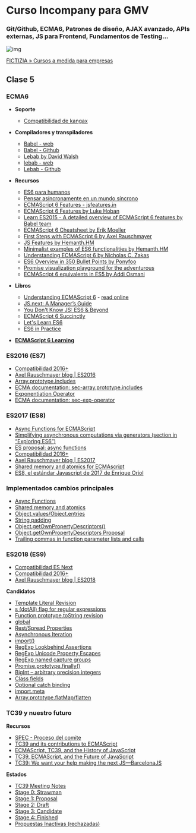 # Curso Incompany para GMV
### Git/Github, ECMA6, Patrones de diseño, AJAX avanzado, APIs externas, JS para Frontend, Fundamentos de Testing...

![img](https://www.fictizia.com/img/sharing-FICTIZIA.jpg)

[FICTIZIA » Cursos a medida para empresas](https://www.fictizia.com/formacion-empresas)

## Clase 5

### ECMA6

- **Soporte**
	- [Compatibilidad de kangax](https://kangax.github.io/compat-table/es6/)

- **Compiladores y transpiladores**
	- [Babel - web](https://babeljs.io/)
	- [Babel - Github](https://babeljs.io/repl/)
	- [Lebab by David Walsh](https://davidwalsh.name/lebab)
	- [lebab - web](https://lebab.io/try-it)
	- [Lebab - Github](https://github.com/lebab/lebab)

- **Recursos**
	- [ES6 para humanos](https://github.com/metagrover/ES6-for-humans/tree/spanish-version)
	- [Pensar asíncronamente en un mundo síncrono](https://medium.com/@ulisesGascon/pensar-as%C3%ADncronamente-en-un-mundo-s%C3%ADncrono-8e25cfcafd83)
	- [ECMAScript 6 Features - jsfeatures.in](https://jsfeatures.in/ES6)
	- [ECMAScript 6 Features by Luke Hoban](https://github.com/lukehoban/es6features#readme)
	- [Learn ES2015 - A detailed overview of ECMAScript 6 features by Babel team](https://babeljs.io/docs/learn-es2015/)
	- [ECMAScript 6 Cheatsheet by Erik Moeller](http://help.wtf/es6)
	- [First Steps with ECMAScript 6 by Axel Rauschmayer](http://exploringjs.com/es6/ch_first-steps.html)
	- [JS Features by Hemanth.HM](http://jsfeatures.in/)
	- [Minimalist examples of ES6 functionalities by Hemanth.HM](https://github.com/hemanth/paws-on-es6)
	- [Understanding ECMAScript 6 by Nicholas C. Zakas](https://leanpub.com/understandinges6/read/)
	- [ES6 Overview in 350 Bullet Points by Ponyfoo](https://ponyfoo.com/articles/es6)
	- [Promise visualization playground for the adventurous](https://bevacqua.github.io/promisees/)
	- [ECMAScript 6 equivalents in ES5 by Addi Osmani](https://github.com/addyosmani/es6-equivalents-in-es5)

- **Libros**
	- [Understanding ECMAScript 6](https://leanpub.com/understandinges6) - [read online](https://leanpub.com/understandinges6/read)
	- [JS.next: A Manager’s Guide](http://chimera.labs.oreilly.com/books/1234000001623/index.html)
	- [You Don't Know JS: ES6 & Beyond](https://github.com/getify/You-Dont-Know-JS/blob/master/es6%20&%20beyond/README.md#you-dont-know-js-es6--beyond)
	- [ECMAScript 6 Succinctly](https://www.syncfusion.com/resources/techportal/details/ebooks/ECMAScript_6_Succinctly)
	- [Let's Learn ES6](https://letslearnes6.com/)
	- [ES6 in Practice](https://leanpub.com/es6-in-practice)

- **[ECMAScript 6 Learning](https://github.com/ericdouglas/ES6-Learning)**


### ES2016 (ES7)

- [Compatibilidad 2016+](http://kangax.github.io/compat-table/esnext/)
- [Axel Rauschmayer blog | ES2016](http://2ality.com/2016/01/ecmascript-2016.html)
- [Array.prototype.includes](http://2ality.com/2016/02/array-prototype-includes.html)
- [ECMA documentation: sec-array.prototype.includes](http://www.ecma-international.org/ecma-262/7.0/index.html#sec-array.prototype.includes)
- [Exponentiation Operator](http://2ality.com/2016/02/exponentiation-operator.html)
- [ECMA documentation: sec-exp-operator](http://www.ecma-international.org/ecma-262/7.0/index.html#sec-exp-operator)

### ES2017 (ES8)

- [Async Functions for ECMAScript](https://github.com/tc39/ecmascript-asyncawait)
- [Simplifying asynchronous computations via generators (section in “Exploring ES6”)](http://exploringjs.com/es6/ch_generators.html#sec_co-library)
- [ES proposal: async functions](http://2ality.com/2016/02/async-functions.html)
- [Compatibilidad 2016+](http://kangax.github.io/compat-table/esnext/)
- [Axel Rauschmayer blog | ES2017](http://2ality.com/2016/02/ecmascript-2017.html)
- [Shared memory and atomics for ECMAscript](https://github.com/tc39/ecmascript_sharedmem)
- [ES8, el estándar Javascript de 2017 de Enrique Oriol](http://blog.enriqueoriol.com/2017/07/es8-estandar-javascript-2017.html)

### Implementados cambios principales

- [Async Functions](http://2ality.com/2016/02/async-functions.html)
- [Shared memory and atomics](http://2ality.com/2017/01/shared-array-buffer.html) 
- [Object.values/Object.entries](http://2ality.com/2015/11/stage3-object-entries.html)
- [String padding](http://2ality.com/2015/11/string-padding.html)
- [Object.getOwnPropertyDescriptors()](http://2ality.com/2016/02/object-getownpropertydescriptors.html)
- [Object.getOwnPropertyDescriptors Proposal ](https://github.com/tc39/proposal-object-getownpropertydescriptors)
- [Trailing commas in function parameter lists and calls](http://2ality.com/2015/11/trailing-comma-parameters.html)

### ES2018 (ES9)

- [Compatibilidad ES Next](http://kangax.github.io/compat-table/esnext/)
- [Compatibilidad 2016+](http://kangax.github.io/compat-table/esnext/)
- [Axel Rauschmayer blog | ES2018](http://2ality.com/2017/02/ecmascript-2018.html?utm_source=hashnode.com)

**Candidatos**
- [Template Literal Revision](http://2ality.com/2016/09/template-literal-revision.html)
- [s (dotAll) flag for regular expressions](http://2ality.com/2017/07/regexp-dotall-flag.html)
- [Function.prototype.toString revision](http://2ality.com/2016/08/function-prototype-tostring.html)
- [global](http://2ality.com/2016/09/global.html)
- [Rest/Spread Properties](http://2ality.com/2016/10/rest-spread-properties.html)
- [Asynchronous Iteration](http://2ality.com/2016/10/asynchronous-iteration.html)
- [import()](http://2ality.com/2017/01/import-operator.html)
- [RegExp Lookbehind Assertions](http://2ality.com/2017/05/regexp-lookbehind-assertions.html)
- [RegExp Unicode Property Escapes](http://2ality.com/2017/07/regexp-unicode-property-escapes.html)
- [RegExp named capture groups](http://2ality.com/2017/05/regexp-named-capture-groups.html)
- [Promise.prototype.finally()](http://2ality.com/2017/07/promise-prototype-finally.html)
- [BigInt – arbitrary precision integers](http://2ality.com/2017/03/es-integer.html)
- [Class fields](http://2ality.com/2017/07/class-fields.html)
- [Optional catch binding](http://2ality.com/2017/08/optional-catch-binding.html)
- [import.meta](http://2ality.com/2017/11/import-meta.html)
- [Array.prototype.flatMap/flatten](http://2ality.com/2017/04/flatmap.html)

### TC39 y nuestro futuro

**Recursos**
- [SPEC - Proceso del comite](https://tc39.github.io/process-document/)
- [TC39 and its contributions to ECMAScript](https://medium.freecodecamp.org/tc39-and-its-contributions-to-ecmascript-c178b77f32e1)
- [ECMAScript, TC39, and the History of JavaScript](https://www.youtube.com/watch?v=gytOcNFV1dM)
- [TC39, ECMAScript, and the Future of JavaScript](https://ponyfoo.com/articles/tc39-ecmascript-proposals-future-of-javascript)
- [TC39: We want your help making the next JS—BarcelonaJS](https://www.youtube.com/watch?v=4mm3a6Unjj8)

**Estados**
- [TC39 Meeting Notes](http://tc39.github.io/tc39-notes/#tc39-meeting-notes)
- [Stage 0: Strawman](https://github.com/tc39/proposals/blob/master/stage-0-proposals.md)
- [Stage 1: Proposal](https://github.com/tc39/proposals#stage-1)
- [Stage 2: Draft](https://github.com/tc39/proposals#stage-2)
- [Stage 3: Candidate](https://github.com/tc39/proposals#stage-3)
- [Stage 4: Finished](https://github.com/tc39/proposals/blob/master/finished-proposals.md)
- [Propuestas Inactivas (rechazadas)](https://github.com/tc39/proposals/blob/master/inactive-proposals.md)

